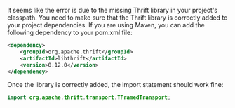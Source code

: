 It seems like the error is due to the missing Thrift library in your project's classpath. You need to make sure that the Thrift library is correctly added to your project dependencies. If you are using Maven, you can add the following dependency to your pom.xml file: 

```xml
<dependency>
    <groupId>org.apache.thrift</groupId>
    <artifactId>libthrift</artifactId>
    <version>0.12.0</version>
</dependency>
```

Once the library is correctly added, the import statement should work fine:

```java
import org.apache.thrift.transport.TFramedTransport;
```